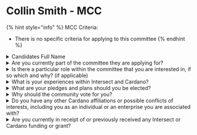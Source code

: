# Collin Smith - MCC

{% hint style="info" %}
MCC Criteria:

* There is no specific criteria for applying to this committee
{% endhint %}

<details>

<summary>Candidates Full Name</summary>

Collin Smith

</details>



<details>

<summary>Are you currently part of the committee they are applying for?</summary>

No

</details>



<details>

<summary>Is there a particular role within the committee that you are interested in, if so which and why? (if applicable)</summary>

I view additional roles as responsibilities that must be covered. If the committee needs someone to cover the responsibilities of Co-chair I will do that.

</details>



<details>

<summary>What is your experiences within Intersect and Cardano?</summary>

I have been participating in Intersect as a member for most of the last year. I am also a founder of MAV100 and I have been a part of building the intersect DRep training program and we have piloted this project instructing kids in several school districts about DRep training and blockchain principles in general.

</details>



<details>

<summary>What are your pledges and plans should you be elected?</summary>

The true value proposition of the Cardano Blockchain is decentralized consensus and the ability to organize our communities. I pledge to design and implement tools that allow communities to use the blockchain to organize themselves in such a way that we protect ourselves from the fiat abusers and the centralized powers that dominate the world. I will provide leadership on the MCC that mobilizes Intersect and the Cardano Blockchain around a decentralized community based adoption approach. I will allow communities to organize in a decentralized way to take back control of key community infrastructure. I will provide tools communities can use to provide decentralized and locally responsive education.

</details>



<details>

<summary>Why should the community vote for you?</summary>

I understand the true value of the blockchain to our communities. I know how we can use it as a tool to decentralize long standing centralized social structures. Used as infrastructure the blockchain allows us to build new decentralized business and local governance models. We can use the blockchain to fund the transfer of knowledge and skills to our students in our schools.

I have a detailed plan to integrate Cardano directly into communities. Society is defined by how it organizes it's social structure and how it educates it's people. We can organize community owned business using MBO/DAO legal entities that will get more information to more people and allow the companies to make more valuable decisions. We will build these organizations using the Cardano Blockchain and these businesses will support the blockchain the same way they support other community infrastructure like roads and power lines. We can then use the SPOs to support local education through learn to earn programs that get new people involved in the blockchain and directly into governance.

</details>



<details>

<summary>Do you have any other Cardano affiliations or possible conflicts of interests, including you as an individual or an enterprise you are associated with?</summary>

MAV100 is directly involved in building community organizations.

</details>



<details>

<summary>Are you currently in receipt of or previously received any Intersect or Cardano funding or grant?</summary>

MAV100 and Self Driven received 20,000 Ada to build and pilot a DRep questionnaire and education series.

</details>
